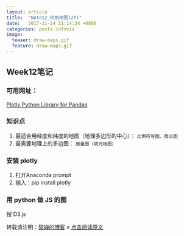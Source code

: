 ```yaml
---
layout: article
title:  "Note12_绘制地图(2P)"
date:   2017-11-24 21:14:24 +0800
categories: posts infovis
image:
  teaser: draw-maps.gif
  feature: draw-maps.gif
---
```

## Week12笔记

### 可用网址：
[Plotly Python Library for Pandas](http://plot.ly/pandas/#maps)

### 知识点
1. 最适合用经度和纬度的地图（地理多边形的中心）：
`比例符号图、散点图`
2. 最需要地理上的多边图：
`面量图（填充地图）`

### 安装 plotly
1. 打开Anaconda prompt
2. 输入：pip install plotly

### 用 python 做 JS 的图
搜 D3.js


转载请注明：[黎婵的博客](https://cherrylichan.github.io/) » [点击阅读原文](https://cherrylichan.github.io/2017/11/Week12_绘制地图:Pandas,Plotly/)




